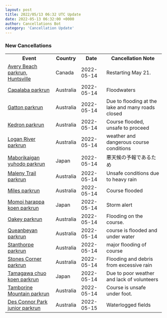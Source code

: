 ```yaml
---
layout: post
title: 2022/05/13 06:32 UTC Update
date: 2022-05-13 06:32:00 +0000
author: Cancellations Bot
category: 'Cancellation Update'
---
```


<h3>New Cancellations</h3>
<div class='hscrollable'>
<table style='width: 100%'>
    <tr>
        <th>Event</th>
        <th>Country</th>
        <th>Date</th>
        <th>Cancellation Note</th>
    </tr>
    <tr>
        <td><a href="https://www.parkrun.ca/averybeach">Avery Beach parkrun, Huntsville</a></td>
        <td>Canada</td>
        <td>2022-05-14</td>
        <td>Restarting May 21.</td>
    </tr>
    <tr>
        <td><a href="https://www.parkrun.com.au/capalaba">Capalaba parkrun</a></td>
        <td>Australia</td>
        <td>2022-05-14</td>
        <td>Floodwaters</td>
    </tr>
    <tr>
        <td><a href="https://www.parkrun.com.au/gatton">Gatton parkrun</a></td>
        <td>Australia</td>
        <td>2022-05-14</td>
        <td>Due to flooding at the lake and many roads closed</td>
    </tr>
    <tr>
        <td><a href="https://www.parkrun.com.au/kedron">Kedron parkrun</a></td>
        <td>Australia</td>
        <td>2022-05-14</td>
        <td>Course flooded, unsafe to proceed</td>
    </tr>
    <tr>
        <td><a href="https://www.parkrun.com.au/loganriver">Logan River parkrun</a></td>
        <td>Australia</td>
        <td>2022-05-14</td>
        <td>weather and dangerous course conditions</td>
    </tr>
    <tr>
        <td><a href="https://www.parkrun.jp/maborikaiganyuhodo">Maborikaigan yuhodo parkrun</a></td>
        <td>Japan</td>
        <td>2022-05-14</td>
        <td>悪天候の予報であるため</td>
    </tr>
    <tr>
        <td><a href="https://www.parkrun.com.au/malenytrail">Maleny Trail parkrun</a></td>
        <td>Australia</td>
        <td>2022-05-14</td>
        <td>Unsafe conditions due to heavy rain</td>
    </tr>
    <tr>
        <td><a href="https://www.parkrun.com.au/miles">Miles parkrun</a></td>
        <td>Australia</td>
        <td>2022-05-14</td>
        <td>Course flooded</td>
    </tr>
    <tr>
        <td><a href="https://www.parkrun.jp/momoiharappakoen">Momoi harappa koen parkrun</a></td>
        <td>Japan</td>
        <td>2022-05-14</td>
        <td>Storm alert</td>
    </tr>
    <tr>
        <td><a href="https://www.parkrun.com.au/oakey">Oakey parkrun</a></td>
        <td>Australia</td>
        <td>2022-05-14</td>
        <td>Flooding on the course.</td>
    </tr>
    <tr>
        <td><a href="https://www.parkrun.com.au/queanbeyan">Queanbeyan parkrun</a></td>
        <td>Australia</td>
        <td>2022-05-14</td>
        <td>course is flooded and under water</td>
    </tr>
    <tr>
        <td><a href="https://www.parkrun.com.au/stanthorpe">Stanthorpe parkrun</a></td>
        <td>Australia</td>
        <td>2022-05-14</td>
        <td>major flooding of course</td>
    </tr>
    <tr>
        <td><a href="https://www.parkrun.com.au/stonescorner">Stones Corner parkrun</a></td>
        <td>Australia</td>
        <td>2022-05-14</td>
        <td>Flooding and debris from excessive rain</td>
    </tr>
    <tr>
        <td><a href="https://www.parkrun.jp/tamagawachuokoen">Tamagawa chuo koen parkrun</a></td>
        <td>Japan</td>
        <td>2022-05-14</td>
        <td>Due to poor weather and lack of volunteers</td>
    </tr>
    <tr>
        <td><a href="https://www.parkrun.com.au/tamborinemountain">Tamborine Mountain parkrun</a></td>
        <td>Australia</td>
        <td>2022-05-14</td>
        <td>Course is unsafe under foot.</td>
    </tr>
    <tr>
        <td><a href="https://www.parkrun.com.au/desconnorpark-juniors">Des Connor Park junior parkrun</a></td>
        <td>Australia</td>
        <td>2022-05-15</td>
        <td>Waterlogged fields</td>
    </tr>
</table>
</div>
